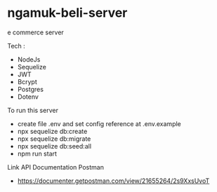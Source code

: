 # ngamuk-beli-server

e commerce server

Tech :

- NodeJs
- Sequelize
- JWT
- Bcrypt
- Postgres
- Dotenv

To run this server

- create file .env and set config reference at .env.example
- npx sequelize db:create
- npx sequelize db:migrate
- npx sequelize db:seed:all
- npm run start

Link API Documentation Postman

- https://documenter.getpostman.com/view/21655264/2s9XxsUvoT
